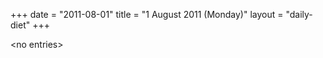 +++
date = "2011-08-01"
title = "1 August 2011 (Monday)"
layout = "daily-diet"
+++


\<no entries\>

